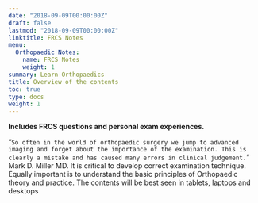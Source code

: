 ```yaml
---
date: "2018-09-09T00:00:00Z"
draft: false
lastmod: "2018-09-09T00:00:00Z"
linktitle: FRCS Notes
menu:
  Orthopaedic Notes:
    name: FRCS Notes
    weight: 1
summary: Learn Orthopaedics
title: Overview of the contents
toc: true
type: docs
weight: 1
---
```


**Includes  FRCS questions and personal exam experiences.**


“`So often in the world of orthopaedic surgery we jump to advanced imaging and forget about the importance of the examination. This is clearly a mistake and has caused many errors in clinical judgement.`” Mark D. Miller MD. It is critical to develop correct examination technique. Equally important is to understand the basic principles of Orthopaedic theory and practice.
The contents will be best seen in tablets, laptops and desktops